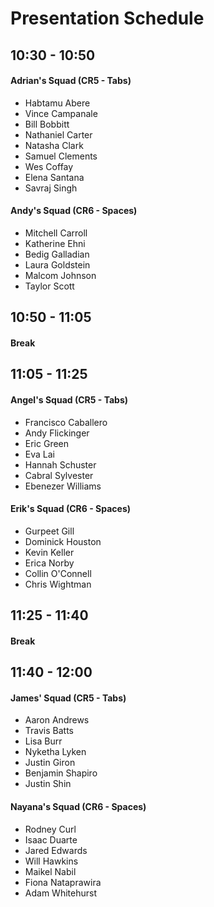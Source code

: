 # Presentation Schedule

## 10:30 - 10:50

#### Adrian's Squad (CR5 - Tabs)

 * Habtamu Abere
 * Vince Campanale
 * Bill Bobbitt
 * Nathaniel Carter
 * Natasha Clark
 * Samuel Clements
 * Wes Coffay
 * Elena Santana
 * Savraj Singh
 
 
#### Andy's Squad (CR6 - Spaces)

 * Mitchell Carroll
 * Katherine Ehni
 * Bedig Galladian
 * Laura Goldstein
 * Malcom Johnson
 * Taylor Scott
 
## 10:50 - 11:05

#### Break

## 11:05 - 11:25

#### Angel's Squad (CR5 - Tabs)

 * Francisco Caballero
 * Andy Flickinger
 * Eric Green
 * Eva Lai
 * Hannah Schuster
 * Cabral Sylvester
 * Ebenezer Williams
 
#### Erik's Squad (CR6 - Spaces)

 * Gurpeet Gill
 * Dominick Houston
 * Kevin Keller
 * Erica Norby
 * Collin O'Connell
 * Chris Wightman
 
## 11:25 - 11:40

#### Break

## 11:40 - 12:00

#### James' Squad (CR5 - Tabs)

 * Aaron Andrews
 * Travis Batts
 * Lisa Burr
 * Nyketha Lyken
 * Justin Giron
 * Benjamin Shapiro
 * Justin Shin
 
#### Nayana's Squad (CR6 - Spaces)

 * Rodney Curl
 * Isaac Duarte
 * Jared Edwards
 * Will Hawkins
 * Maikel Nabil
 * Fiona Nataprawira
 * Adam Whitehurst
